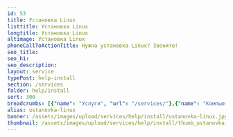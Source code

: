 ```yaml
---
id: 53
title: Установка Linux
listtitle: Установка Linux
longtitle: Установка Linux
altimage: Установка Linux
phoneCallToActionTitle: Нужна установка Linux? Звоните!
seo_title: 
seo_h1: 
seo_description: 
layout: service
typePost: help-install
section: /services
folder: help/install
sort: 300
breadcrumbs: [{"name": "Услуги", "url": "/services/"},{"name": "Компьютерная помощь", "url": "/services/help/"},{"name": "Установка ПО", "url": "/services/help/install/"}]
alias: ustanovka-linux
banner: /assets/images/upload/services/help/install/ustanovka-linux.jpg
thumbnail: /assets/images/upload/services/help/install/thumb_ustanovka-linux.jpg
---
```

